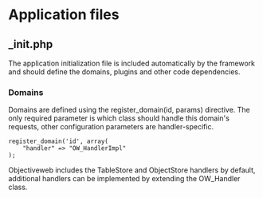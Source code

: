 

# Application files

## _init.php

The application initialization file is included automatically by the framework and should define the domains, plugins and other code dependencies.

### Domains

Domains are defined using the register_domain(id, params) directive. The only required parameter is which class should handle this domain's requests, other configuration parameters are handler-specific.

    register_domain('id', array(
        "handler" => "OW_HandlerImpl"
    );

Objectiveweb includes the TableStore and ObjectStore handlers by default, additional handlers can be implemented by extending the OW_Handler class.
